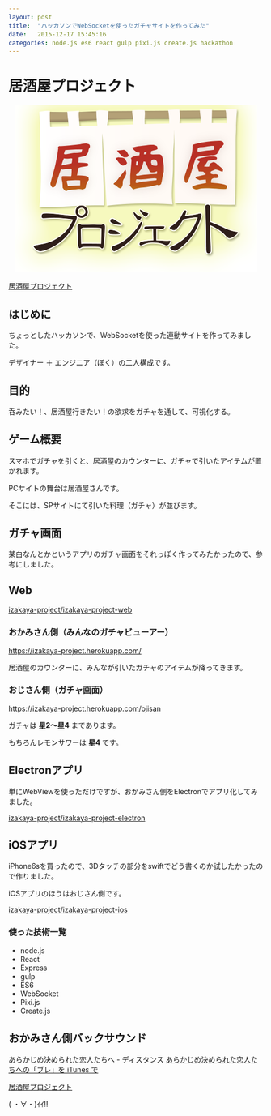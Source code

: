 ```yaml
---
layout: post
title:  "ハッカソンでWebSocketを使ったガチャサイトを作ってみた"
date:   2015-12-17 15:45:16
categories: node.js es6 react gulp pixi.js create.js hackathon
---
```


# 居酒屋プロジェクト

<p align="center">
  <img src="https://raw.githubusercontent.com/izakaya-project/izakaya-project-web/master/image.png">
</p>

[居酒屋プロジェクト](https://github.com/izakaya-project)

## はじめに

ちょっとしたハッカソンで、WebSocketを使った連動サイトを作ってみました。

デザイナー ＋ エンジニア（ぼく）の二人構成です。

## 目的

呑みたい！、居酒屋行きたい！の欲求をガチャを通して、可視化する。

## ゲーム概要

スマホでガチャを引くと、居酒屋のカウンターに、ガチャで引いたアイテムが置かれます。

PCサイトの舞台は居酒屋さんです。

そこには、SPサイトにて引いた料理（ガチャ）が並びます。

## ガチャ画面

某白なんとかというアプリのガチャ画面をそれっぽく作ってみたかったので、参考にしました。

## Web

[izakaya-project/izakaya-project-web](https://github.com/izakaya-project/izakaya-project-web)

### おかみさん側（みんなのガチャビューアー）

https://izakaya-project.herokuapp.com/

居酒屋のカウンターに、みんなが引いたガチャのアイテムが降ってきます。

### おじさん側（ガチャ画面）

https://izakaya-project.herokuapp.com/ojisan

ガチャは **星2〜星4** まであります。

もちろんレモンサワーは **星4** です。

## Electronアプリ

単にWebViewを使っただけですが、おかみさん側をElectronでアプリ化してみました。

[izakaya-project/izakaya-project-electron](https://github.com/izakaya-project/izakaya-project-electron)

## iOSアプリ

iPhone6sを買ったので、3Dタッチの部分をswiftでどう書くのか試したかったので作りました。

iOSアプリのほうはおじさん側です。

<script src="https://gist.github.com/hisasann/9043c96b0a91bd67ff1e.js"></script>

[izakaya-project/izakaya-project-ios](https://github.com/izakaya-project/izakaya-project-ios)

### 使った技術一覧

* node.js
* React
* Express
* gulp
* ES6
* WebSocket
* Pixi.js
* Create.js

## おかみさん側バックサウンド

あらかじめ決められた恋人たちへ - ディスタンス [あらかじめ決められた恋人たちへの「ブレ」を iTunes で](https://itunes.apple.com/jp/album/bure/id101805991)

[居酒屋プロジェクト](https://github.com/izakaya-project)

( ・∀・)ｲｲ!!

